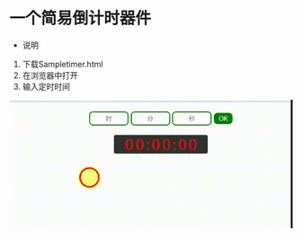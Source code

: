 # 一个简易倒计时器件
- 说明
1. 下载Sampletimer.html
2. 在浏览器中打开
3. 输入定时时间

![演示](https://github.com/fenerchen/baiduife/blob/master/demo/img/timer.gif)
